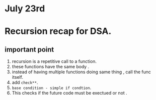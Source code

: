# July 23rd

# Recursion recap for DSA.

## important point

1. recursion is a repetitive call to a function.
2. these functions have the same body .
3. instead of having multiple functions doing same thing , call the func itself.
4. add `check**`.
5. `base condition - simple if condtion`.
6. This checks if the future code must be exectued or not .
